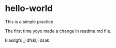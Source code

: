 # hello-world
This is a simple practice.

The first time yoyo made a change in readme.md file.

klasdgfs ;j dfskl;l dsak

